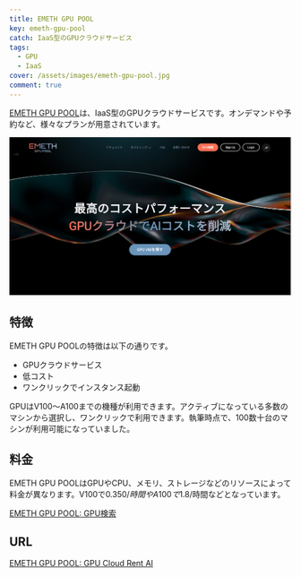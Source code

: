 ```yaml
---
title: EMETH GPU POOL
key: emeth-gpu-pool
catch: IaaS型のGPUクラウドサービス
tags:
  - GPU
  - IaaS
cover: /assets/images/emeth-gpu-pool.jpg
comment: true
---
```


[EMETH GPU POOL](https://gpupool.ai/)は、IaaS型のGPUクラウドサービスです。オンデマンドや予約など、様々なプランが用意されています。

[![EMETH GPU POOLのWebサイト](/assets/images/emeth-gpu-pool.jpg)](https://gpupool.ai/)

<!--more-->

## 特徴

EMETH GPU POOLの特徴は以下の通りです。

- GPUクラウドサービス
- 低コスト
- ワンクリックでインスタンス起動

GPUはV100〜A100までの機種が利用できます。アクティブになっている多数のマシンから選択し、ワンクリックで利用できます。執筆時点で、100数十台のマシンが利用可能になっていました。

## 料金

EMETH GPU POOLはGPUやCPU、メモリ、ストレージなどのリソースによって料金が異なります。V100で$0.350/時間やA100で$1.8/時間などとなっています。

[EMETH GPU POOL: GPU検索](https://gpupool.ai/ja/search-instances)

## URL

[EMETH GPU POOL: GPU Cloud Rent AI](https://gpupool.ai/)
